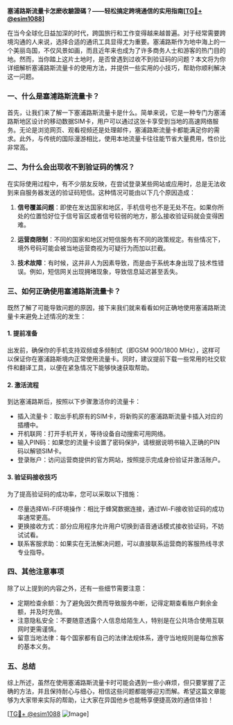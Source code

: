**塞浦路斯流量卡怎麽收驗證碼？——轻松搞定跨境通信的实用指南[[TG💪+ @esim1088](https://t.me/s/esim1088)]**

在当今全球化日益加深的时代，跨国旅行和工作变得越来越普遍。对于经常需要跨境沟通的人来说，选择合适的通讯工具显得尤为重要。塞浦路斯作为地中海上的一个美丽岛国，不仅风景如画，而且近年来也成为了许多商务人士和游客的热门目的地。然而，当你踏上这片土地时，是否曾遇到过收不到验证码的问题？本文将为你详细解析塞浦路斯流量卡的使用方法，并提供一些实用的小技巧，帮助你顺利解决这一问题。

### 一、什么是塞浦路斯流量卡？

首先，让我们来了解一下塞浦路斯流量卡是什么。简单来说，它是一种专门为塞浦路斯地区设计的移动数据SIM卡，用户可以通过这张卡享受到当地的高速网络服务。无论是浏览网页、观看视频还是处理邮件，塞浦路斯流量卡都能满足你的需求。此外，与传统的国际漫游相比，使用本地流量卡往往能节省大量费用，性价比非常高。

### 二、为什么会出现收不到验证码的情况？

在实际使用过程中，有不少朋友反映，在尝试登录某些网站或应用时，总是无法收到来自服务器发送的验证码短信。这种情况可能由以下几个原因造成：

1. **信号覆盖问题**：即使在发达国家和地区，手机信号也不是无处不在。如果你所处的位置恰好位于信号盲区或者信号较弱的地方，那么接收验证码就会变得困难。
   
2. **运营商限制**：不同的国家和地区对短信服务有不同的政策规定。有些情况下，境外号码可能会被当地运营商视为可疑行为而加以拦截。
   
3. **技术故障**：有时候，这并非人为因素导致，而是由于系统本身出现了技术性错误。例如，短信网关出现拥堵现象，导致信息延迟甚至丢失。

### 三、如何正确使用塞浦路斯流量卡？

既然了解了可能导致问题的原因，接下来我们就来看看如何正确地使用塞浦路斯流量卡来避免上述情况的发生：

#### 1. 提前准备

出发前，确保你的手机支持双频或多频制式（即GSM 900/1800 MHz），这样可以保证你在塞浦路斯境内正常使用流量卡。同时，建议提前下载一些常用的社交软件和翻译工具，以便在紧急情况下能够快速获取帮助。

#### 2. 激活流程

到达塞浦路斯后，按照以下步骤激活你的流量卡：

- 插入流量卡：取出手机原有的SIM卡，将新购买的塞浦路斯流量卡插入对应的插槽中。
- 开机联网：打开手机开关，等待设备自动搜索可用网络。
- 输入PIN码：如果您的流量卡设置了密码保护，请根据说明书输入正确的PIN码以解锁SIM卡。
- 登录账户：访问运营商提供的官方网站，按照提示完成身份验证并激活账户。

#### 3. 验证码接收技巧

为了提高验证码的成功率，您可以采取以下措施：

- 尽量选择Wi-Fi环境操作：相比于蜂窝数据连接，通过Wi-Fi接收验证码的成功率通常更高。
- 更换接收方式：部分应用程序允许用户切换到语音通话模式接收验证码，不妨试试看。
- 联系客服求助：如果实在无法解决问题，可以直接联系运营商的客服热线寻求专业指导。

### 四、其他注意事项

除了以上提到的内容之外，还有一些细节需要注意：

- 定期检查余额：为了避免因欠费而导致服务中断，记得定期查看账户剩余金额，并及时充值。
- 注意隐私安全：不要随意透露个人信息给陌生人，特别是在公共场合使用互联网时更需谨慎。
- 留意当地法律：每个国家都有自己的法律法规体系，遵守当地规则是每位旅客的基本义务。

### 五、总结

综上所述，虽然在使用塞浦路斯流量卡时可能会遇到一些小麻烦，但只要掌握了正确的方法，并且保持耐心与细心，相信这些问题都能够迎刃而解。希望这篇文章能够为大家带来实际的帮助，让大家在异国他乡也能畅享便捷高效的通信体验！

[[TG💪+ @esim1088](https://t.me/s/esim1088) ![Image](https://i.postimg.cc/4NQfJmqS/Snipaste-2025-05-13-00-14-12.png)]